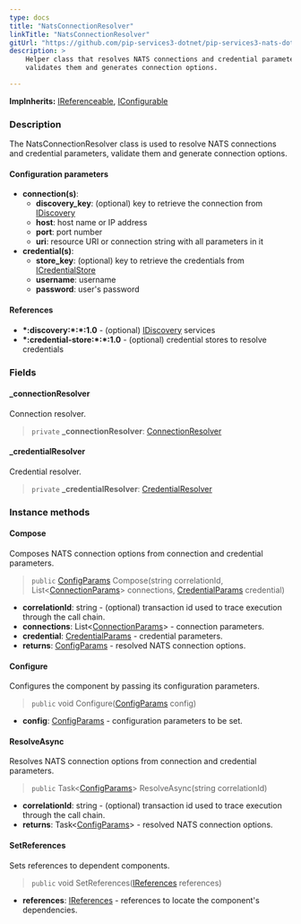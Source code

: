 ```yaml
---
type: docs
title: "NatsConnectionResolver"
linkTitle: "NatsConnectionResolver"
gitUrl: "https://github.com/pip-services3-dotnet/pip-services3-nats-dotnet"
description: >
    Helper class that resolves NATS connections and credential parameters, 
    validates them and generates connection options.

---
```


**ImpInherits:** [IReferenceable](../../../commons/refer/ireferenceable), [IConfigurable](../../../commons/config/iconfigurable)

### Description

The NatsConnectionResolver class is used to resolve NATS connections and credential parameters, validate them and generate connection options.

#### Configuration parameters

- **connection(s)**:
    - **discovery_key**: (optional) key to retrieve the connection from [IDiscovery](../../../components/connect/idiscovery)
    - **host**: host name or IP address
    - **port**: port number
    - **uri**: resource URI or connection string with all parameters in it
- **credential(s)**:
    - **store_key**: (optional) key to retrieve the credentials from [ICredentialStore](../../../components/auth/icredential_store)
    - **username**: username
    - **password**: user's password

#### References

- **\*:discovery:\*:\*:1.0** - (optional) [IDiscovery](../../../components/connect/idiscovery) services
- **\*:credential-store:\*:\*:1.0** - (optional) credential stores to resolve credentials



### Fields

<span class="hide-title-link">

#### _connectionResolver
Connection resolver.
> `private` **_connectionResolver**: [ConnectionResolver](../../../components/connect/connection_resolver)

#### _credentialResolver
Credential resolver.
> `private` **_credentialResolver**: [CredentialResolver](../../../components/auth/credential_resolver)

</span>


### Instance methods

#### Compose
Composes NATS connection options from connection and credential parameters.

> `public` [ConfigParams](../../../commons/config/config_params) Compose(string correlationId, List<[ConnectionParams](../../../components/connect/connection_params)> connections, [CredentialParams](../../../components/auth/credential_params) credential)

- **correlationId**: string - (optional) transaction id used to trace execution through the call chain.
- **connections**: List<[ConnectionParams](../../../components/connect/connection_params)> - connection parameters.
- **credential**: [CredentialParams](../../../components/auth/credential_params) - credential parameters.
- **returns**: [ConfigParams](../../../commons/config/config_params) - resolved NATS connection options.


#### Configure
Configures the component by passing its configuration parameters.

> `public` void Configure([ConfigParams](../../../commons/config/config_params) config)

- **config**: [ConfigParams](../../../commons/config/config_params) - configuration parameters to be set.


#### ResolveAsync
Resolves NATS connection options from connection and credential parameters.

> `public` Task<[ConfigParams](../../../commons/config/config_params)> ResolveAsync(string correlationId)

- **correlationId**: string - (optional) transaction id used to trace execution through the call chain.
- **returns**: Task<[ConfigParams](../../../commons/config/config_params)> - resolved NATS connection options.


#### SetReferences
Sets references to dependent components.

> `public` void SetReferences([IReferences](../../../commons/refer/ireferences) references)

- **references**: [IReferences](../../../commons/refer/ireferences) - references to locate the component's dependencies.
